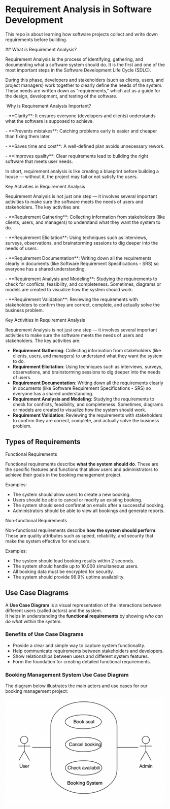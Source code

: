 ﻿# Requirement Analysis in Software Development

This repo is about learning how software projects collect and write down requirements before building.

\## What is Requirement Analysis?



Requirement Analysis is the process of identifying, gathering, and documenting what a software system should do. It is the first and one of the most important steps in the Software Development Life Cycle (SDLC).



During this phase, developers and stakeholders (such as clients, users, and project managers) work together to clearly define the needs of the system. These needs are written down as "requirements," which act as a guide for the design, development, and testing of the software.



&nbsp;Why is Requirement Analysis Important?

\- \*\*Clarity\*\*: It ensures everyone (developers and clients) understands what the software is supposed to achieve.

\- \*\*Prevents mistakes\*\*: Catching problems early is easier and cheaper than fixing them later.

\- \*\*Saves time and cost\*\*: A well-defined plan avoids unnecessary rework.

\- \*\*Improves quality\*\*: Clear requirements lead to building the right software that meets user needs.



In short, requirement analysis is like creating a blueprint before building a house — without it, the project may fail or not satisfy the users.





Key Activities in Requirement Analysis



Requirement Analysis is not just one step — it involves several important activities to make sure the software meets the needs of users and stakeholders. The key activities are:



\- \*\*Requirement Gathering\*\*: Collecting information from stakeholders (like clients, users, and managers) to understand what they want the system to do.  

\- \*\*Requirement Elicitation\*\*: Using techniques such as interviews, surveys, observations, and brainstorming sessions to dig deeper into the needs of users.  

\- \*\*Requirement Documentation\*\*: Writing down all the requirements clearly in documents (like Software Requirement Specifications - SRS) so everyone has a shared understanding.  

\- \*\*Requirement Analysis and Modeling\*\*: Studying the requirements to check for conflicts, feasibility, and completeness. Sometimes, diagrams or models are created to visualize how the system should work.  

\- \*\*Requirement Validation\*\*: Reviewing the requirements with stakeholders to confirm they are correct, complete, and actually solve the business problem.  



Key Activities in Requirement Analysis

Requirement Analysis is not just one step — it involves several important activities to make sure the software meets the needs of users and stakeholders. The key activities are:

- **Requirement Gathering**: Collecting information from stakeholders (like clients, users, and managers) to understand what they want the system to do.
- **Requirement Elicitation**: Using techniques such as interviews, surveys, observations, and brainstorming sessions to dig deeper into the needs of users.
- **Requirement Documentation**: Writing down all the requirements clearly in documents (like Software Requirement Specifications - SRS) so everyone has a shared understanding.
- **Requirement Analysis and Modeling**: Studying the requirements to check for conflicts, feasibility, and completeness. Sometimes, diagrams or models are created to visualize how the system should work.
- **Requirement Validation**: Reviewing the requirements with stakeholders to confirm they are correct, complete, and actually solve the business problem.

## Types of Requirements

Functional Requirements

Functional requirements describe **what the system should do**. These are the specific features and functions that allow users and administrators to achieve their goals in the booking management project.

Examples:
- The system should allow users to create a new booking.
- Users should be able to cancel or modify an existing booking.
- The system should send confirmation emails after a successful booking.
- Administrators should be able to view all bookings and generate reports.

Non-functional Requirements

Non-functional requirements describe **how the system should perform**. These are quality attributes such as speed, reliability, and security that make the system effective for end users.

Examples:
- The system should load booking results within 2 seconds.
- The system should handle up to 10,000 simultaneous users.
- All booking data must be encrypted for security.
- The system should provide 99.9% uptime availability.



## Use Case Diagrams

A **Use Case Diagram** is a visual representation of the interactions between different users (called *actors*) and the system.  
It helps in understanding the **functional requirements** by showing *who can do what* within the system.

### Benefits of Use Case Diagrams
- Provide a clear and simple way to capture system functionality.
- Help communicate requirements between stakeholders and developers.
- Show relationships between users and different system features.
- Form the foundation for creating detailed functional requirements.

### Booking Management System Use Case Diagram

The diagram below illustrates the main actors and use cases for our booking management project:

![Booking Management Use Case Diagram](./alx-booking-uc.png)
